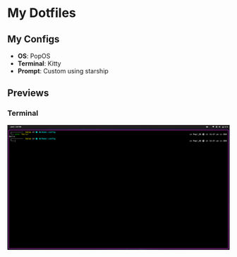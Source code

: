 # My Dotfiles

## My Configs

- **OS**: PopOS
- **Terminal**: Kitty
- **Prompt**: Custom using starship

## Previews

### Terminal

![terminal](./media/SS_2025-06-08.png)

